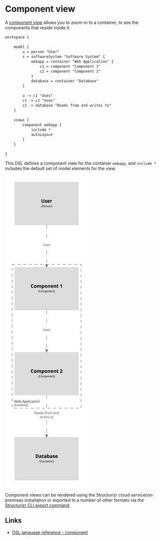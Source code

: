 # Component view

A [component view](https://c4model.com/#ComponentDiagram) allows you to zoom-in to a container, to see the components that reside inside it.

```
workspace {

    model {
        u = person "User"
        s = softwareSystem "Software System" {
            webapp = container "Web Application" {
                c1 = component "Component 1"    
                c2 = component "Component 2"    
            }
            database = container "Database"
        }

        u -> c1 "Uses"
        c1 -> c2 "Uses"
        c2 -> database "Reads from and writes to"
    }

    views {
        component webapp {
            include *
            autoLayout
        }
    }
    
}
```

This DSL defines a component view for the container `webapp`, and `include *` includes the default set of model elements for the view.

[![](1.png)](http://structurizr.com/dsl?src=https://raw.githubusercontent.com/structurizr/dsl/master/docs/cookbook/component-view/1.dsl)

Component views can be rendered using the Structurizr cloud service/on-premises installation or exported to a number of other formats via the [Structurizr CLI export command](https://github.com/structurizr/cli/blob/master/docs/export.md).

## Links

- [DSL language reference - component](https://github.com/structurizr/dsl/blob/master/docs/language-reference.md#component-view)
